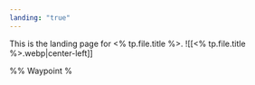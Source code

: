```yaml
---
landing: "true"
---
```

This is the landing page for <% tp.file.title %>.
![[<% tp.file.title %>.webp|center-left]]

%% Waypoint %